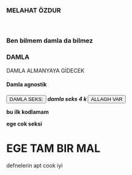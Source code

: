<doctypehtml> 
<head>  
<html>
<body>
<h3>MELAHAT ÖZDUR<h3>
<body> 
<br> 
<p>Ben bilmem damla da bilmez
</p>
<h3><strong>DAMLA</strong></h3>
<emg>DAMLA ALMANYAYA GİDECEK</emg>
<br>
<h4>Damla agnostik<h4>
<button>DAMLA SEKS:</button>
<em>damla seks 4 k </em>
<button>ALLAGH VAR</button>
<br> 
<body>
<p>bu ilk kodlamam
</p>
</html>
<p>ege cok seksi</p>
<h1>EGE TAM BIR MAL</h1>
<body>
<emg>defnelerin apt cook iyi</emg>